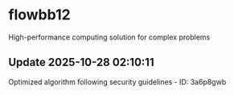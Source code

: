 # flowbb12
High-performance computing solution for complex problems

## Update 2025-10-28 02:10:11
Optimized algorithm following security guidelines - ID: 3a6p8gwb

